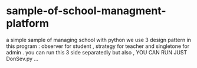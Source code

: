# sample-of-school-managment-platform
a simple sample of managing school with python
we use 3 design pattern in this program : 
observer for student , strategy for teacher and singletone for admin .
you can run this 3 side separatedly but also ,
YOU CAN RUN JUST DonSev.py ...
